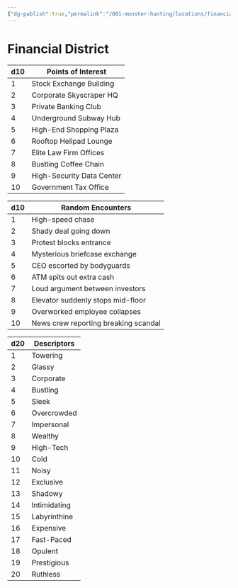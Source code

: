 ```yaml
---
{"dg-publish":true,"permalink":"/001-monster-hunting/locations/financial/"}
---
```


# **Financial District**

| d10 | Points of Interest        |
| --- | ------------------------- |
| 1   | Stock Exchange Building   |
| 2   | Corporate Skyscraper HQ   |
| 3   | Private Banking Club      |
| 4   | Underground Subway Hub    |
| 5   | High-End Shopping Plaza   |
| 6   | Rooftop Helipad Lounge    |
| 7   | Elite Law Firm Offices    |
| 8   | Bustling Coffee Chain     |
| 9   | High-Security Data Center |
| 10  | Government Tax Office     |

|d10|Random Encounters|
|---|---|
|1|High-speed chase|
|2|Shady deal going down|
|3|Protest blocks entrance|
|4|Mysterious briefcase exchange|
|5|CEO escorted by bodyguards|
|6|ATM spits out extra cash|
|7|Loud argument between investors|
|8|Elevator suddenly stops mid-floor|
|9|Overworked employee collapses|
|10|News crew reporting breaking scandal|

|d20|Descriptors|
|---|---|
|1|Towering|
|2|Glassy|
|3|Corporate|
|4|Bustling|
|5|Sleek|
|6|Overcrowded|
|7|Impersonal|
|8|Wealthy|
|9|High-Tech|
|10|Cold|
|11|Noisy|
|12|Exclusive|
|13|Shadowy|
|14|Intimidating|
|15|Labyrinthine|
|16|Expensive|
|17|Fast-Paced|
|18|Opulent|
|19|Prestigious|
|20|Ruthless|
